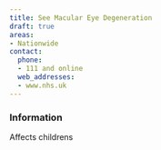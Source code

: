```yaml
---
title: See Macular Eye Degeneration
draft: true
areas:
- Nationwide
contact:
  phone:
  - 111 and online
  web_addresses:
  - www.nhs.uk
---
```


### Information
Affects childrens

